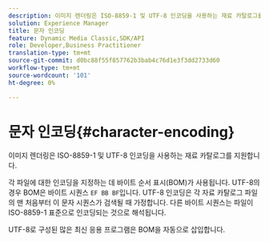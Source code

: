 ```yaml
---
description: 이미지 렌더링은 ISO-8859-1 및 UTF-8 인코딩을 사용하는 재료 카탈로그를 지원합니다.
solution: Experience Manager
title: 문자 인코딩
feature: Dynamic Media Classic,SDK/API
role: Developer,Business Practitioner
translation-type: tm+mt
source-git-commit: d0bc88f55f857762b3bab4c76d1e3f3dd2733d60
workflow-type: tm+mt
source-wordcount: '101'
ht-degree: 0%

---
```



# 문자 인코딩{#character-encoding}

이미지 렌더링은 ISO-8859-1 및 UTF-8 인코딩을 사용하는 재료 카탈로그를 지원합니다.

각 파일에 대한 인코딩을 지정하는 데 바이트 순서 표시(BOM)가 사용됩니다. UTF-8의 경우 BOM은 바이트 시퀀스 `EF BB BF`입니다. UTF-8 인코딩은 각 자료 카탈로그 파일의 맨 처음부터 이 문자 시퀀스가 검색될 때 가정합니다. 다른 바이트 시퀀스는 파일이 ISO-8859-1 표준으로 인코딩되는 것으로 해석됩니다.

UTF-8로 구성된 많은 최신 응용 프로그램은 BOM을 자동으로 삽입합니다.
